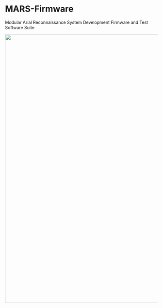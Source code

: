 # MARS-Firmware

Modular Arial Reconnaissance System Development Firmware and Test Software Suite

<p align = "center">
<img src = "https://github.com/nyameaama/MARS-Flight-System-Firmware/blob/dev-flight/assets/HIVE_2_2023-Feb-17_03-17-15AM-000_CustomizedView11621291060_jpg.jpg" width = "1926" height = "886"/>
</p>
